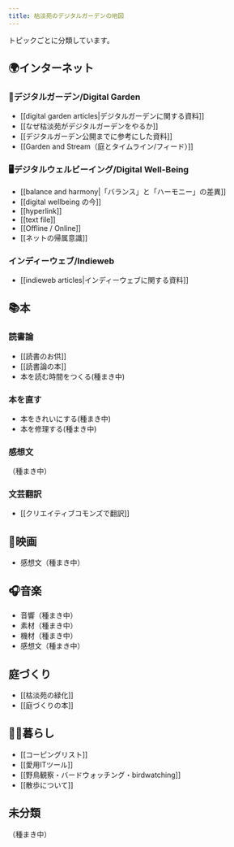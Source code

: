 ```yaml
---
title: 枯淡苑のデジタルガーデンの地図
---
```

トピックごとに分類しています。

## 🌍インターネット

### 🌱デジタルガーデン/Digital Garden 
- [[digital garden articles|デジタルガーデンに関する資料]]
- [[なぜ枯淡苑がデジタルガーデンをやるか]]
- [[デジタルガーデン公開までに参考にした資料]]
- [[Garden and Stream（庭とタイムライン/フィード）]]

### 🖥デジタルウェルビーイング/Digital Well-Being
- [[balance and harmony|「バランス」と「ハーモニー」の差異]]
- [[digital wellbeing の今]]
- [[hyperlink]]
- [[text file]]
- [[Offline / Online]]
- [[ネットの帰属意識]]

### インディーウェブ/Indieweb
- [[indieweb articles|インディーウェブに関する資料]]

## 📚本

### 読書論
- [[読書のお供]]
- [[読書論の本]]
- 本を読む時間をつくる(種まき中)

### 本を直す
- 本をきれいにする(種まき中)
- 本を修理する(種まき中)

### 感想文
（種まき中）


### 文芸翻訳
- [[クリエイティブコモンズで翻訳]]


## 🎥映画
- 感想文（種まき中）


## 🎧音楽
- 音響（種まき中）
- 素材（種まき中）
- 機材（種まき中）
- 感想文（種まき中）

## 庭づくり
- [[枯淡苑の緑化]]
- [[庭づくりの本]]

## 👱‍♂️暮らし
- [[コーピングリスト]]
- [[愛用ITツール]]
- [[野鳥観察・バードウォッチング・birdwatching]]
- [[散歩について]]

## 未分類
（種まき中）